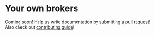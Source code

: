 # Your own brokers

Coming soon! Help us write documentation by submitting a
 [pull request](https://github.com/aleksul/repid/pulls)!
Also check out [contributing guide](https://repid.aleksul.space/latest/contributing/)!
